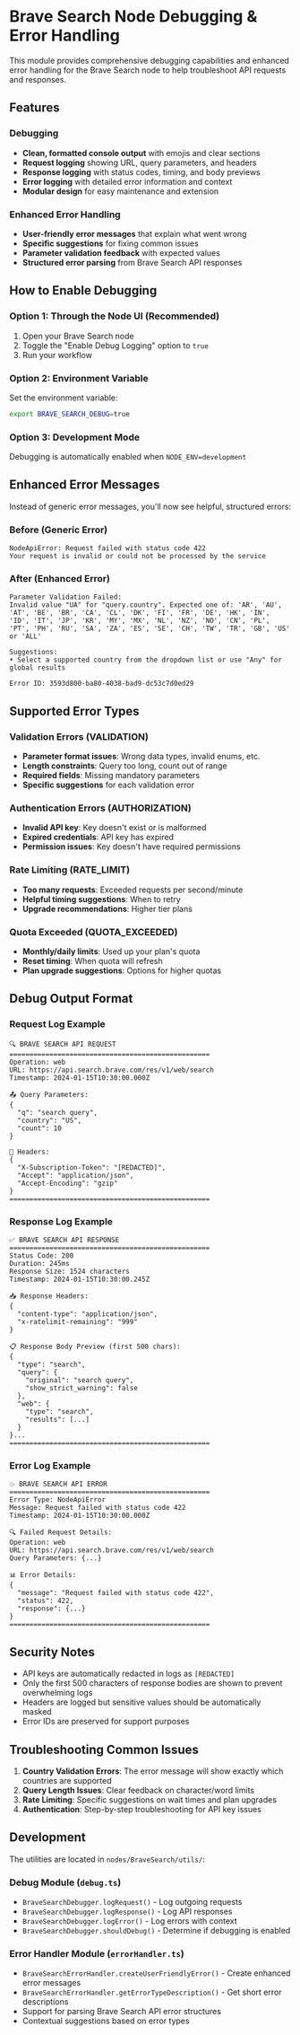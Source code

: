 # Brave Search Node Debugging & Error Handling

This module provides comprehensive debugging capabilities and enhanced error handling for the Brave Search node to help troubleshoot API requests and responses.

## Features

### Debugging
- **Clean, formatted console output** with emojis and clear sections
- **Request logging** showing URL, query parameters, and headers
- **Response logging** with status codes, timing, and body previews
- **Error logging** with detailed error information and context
- **Modular design** for easy maintenance and extension

### Enhanced Error Handling
- **User-friendly error messages** that explain what went wrong
- **Specific suggestions** for fixing common issues
- **Parameter validation feedback** with expected values
- **Structured error parsing** from Brave Search API responses

## How to Enable Debugging

### Option 1: Through the Node UI (Recommended)
1. Open your Brave Search node
2. Toggle the "Enable Debug Logging" option to `true`
3. Run your workflow

### Option 2: Environment Variable
Set the environment variable:
```bash
export BRAVE_SEARCH_DEBUG=true
```

### Option 3: Development Mode
Debugging is automatically enabled when `NODE_ENV=development`

## Enhanced Error Messages

Instead of generic error messages, you'll now see helpful, structured errors:

### Before (Generic Error)
```
NodeApiError: Request failed with status code 422
Your request is invalid or could not be processed by the service
```

### After (Enhanced Error)
```
Parameter Validation Failed:
Invalid value "UA" for "query.country". Expected one of: 'AR', 'AU', 'AT', 'BE', 'BR', 'CA', 'CL', 'DK', 'FI', 'FR', 'DE', 'HK', 'IN', 'ID', 'IT', 'JP', 'KR', 'MY', 'MX', 'NL', 'NZ', 'NO', 'CN', 'PL', 'PT', 'PH', 'RU', 'SA', 'ZA', 'ES', 'SE', 'CH', 'TW', 'TR', 'GB', 'US' or 'ALL'

Suggestions:
• Select a supported country from the dropdown list or use "Any" for global results

Error ID: 3593d800-ba80-4038-bad9-dc53c7d0ed29
```

## Supported Error Types

### Validation Errors (VALIDATION)
- **Parameter format issues**: Wrong data types, invalid enums, etc.
- **Length constraints**: Query too long, count out of range
- **Required fields**: Missing mandatory parameters
- **Specific suggestions** for each validation error

### Authentication Errors (AUTHORIZATION)
- **Invalid API key**: Key doesn't exist or is malformed
- **Expired credentials**: API key has expired
- **Permission issues**: Key doesn't have required permissions

### Rate Limiting (RATE_LIMIT)
- **Too many requests**: Exceeded requests per second/minute
- **Helpful timing suggestions**: When to retry
- **Upgrade recommendations**: Higher tier plans

### Quota Exceeded (QUOTA_EXCEEDED)
- **Monthly/daily limits**: Used up your plan's quota
- **Reset timing**: When quota will refresh
- **Plan upgrade suggestions**: Options for higher quotas

## Debug Output Format

### Request Log Example
```
🔍 BRAVE SEARCH API REQUEST
==================================================
Operation: web
URL: https://api.search.brave.com/res/v1/web/search
Timestamp: 2024-01-15T10:30:00.000Z

📤 Query Parameters:
{
  "q": "search query",
  "country": "US",
  "count": 10
}

🔧 Headers:
{
  "X-Subscription-Token": "[REDACTED]",
  "Accept": "application/json",
  "Accept-Encoding": "gzip"
}
==================================================
```

### Response Log Example
```
✅ BRAVE SEARCH API RESPONSE
==================================================
Status Code: 200
Duration: 245ms
Response Size: 1524 characters
Timestamp: 2024-01-15T10:30:00.245Z

📥 Response Headers:
{
  "content-type": "application/json",
  "x-ratelimit-remaining": "999"
}

📋 Response Body Preview (first 500 chars):
{
  "type": "search",
  "query": {
    "original": "search query",
    "show_strict_warning": false
  },
  "web": {
    "type": "search",
    "results": [...]
  }
}...
==================================================
```

### Error Log Example
```
💥 BRAVE SEARCH API ERROR
==================================================
Error Type: NodeApiError
Message: Request failed with status code 422
Timestamp: 2024-01-15T10:30:00.000Z

🔍 Failed Request Details:
Operation: web
URL: https://api.search.brave.com/res/v1/web/search
Query Parameters: {...}

📊 Error Details:
{
  "message": "Request failed with status code 422",
  "status": 422,
  "response": {...}
}
==================================================
```

## Security Notes

- API keys are automatically redacted in logs as `[REDACTED]`
- Only the first 500 characters of response bodies are shown to prevent overwhelming logs
- Headers are logged but sensitive values should be automatically masked
- Error IDs are preserved for support purposes

## Troubleshooting Common Issues

1. **Country Validation Errors**: The error message will show exactly which countries are supported
2. **Query Length Issues**: Clear feedback on character/word limits
3. **Rate Limiting**: Specific suggestions on wait times and plan upgrades
4. **Authentication**: Step-by-step troubleshooting for API key issues

## Development

The utilities are located in `nodes/BraveSearch/utils/`:

### Debug Module (`debug.ts`)
- `BraveSearchDebugger.logRequest()` - Log outgoing requests
- `BraveSearchDebugger.logResponse()` - Log API responses  
- `BraveSearchDebugger.logError()` - Log errors with context
- `BraveSearchDebugger.shouldDebug()` - Determine if debugging is enabled

### Error Handler Module (`errorHandler.ts`)
- `BraveSearchErrorHandler.createUserFriendlyError()` - Create enhanced error messages
- `BraveSearchErrorHandler.getErrorTypeDescription()` - Get short error descriptions
- Support for parsing Brave Search API error structures
- Contextual suggestions based on error types
